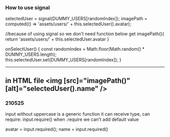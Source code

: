 ### How to use signal

selectedUser = signal(DUMMY_USERS[randomIndex]);
imagePath = computed(() => 'assets/users/' + this.selectedUser().avatar);

//because of using signal so we don't need function below
get imagePath(){
return 'assets/users/' + this.selectedUser.avatar
}

onSelectUser() {
const randomIndex = Math.floor(Math.random() \* DUMMY_USERS.length);
this.selectedUser.set(DUMMY_USERS[randomIndex]);
}

---

in HTML file
<img
[src]="imagePath()"
[alt]="selectedUser().name"
/>
---

### 210525
input without uppercase is a generic function
it can receive type, can require: input.require()
when .require we can't add default value

avatar = input.required<string>();
name = input.required<string>()